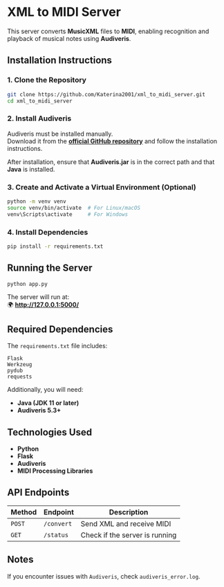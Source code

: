 # XML to MIDI Server

This server converts **MusicXML** files to **MIDI**, enabling recognition and playback of musical notes using **Audiveris**.

## Installation Instructions

### 1. Clone the Repository
```sh
git clone https://github.com/Katerina2001/xml_to_midi_server.git
cd xml_to_midi_server
```

### 2. Install **Audiveris**
Audiveris must be installed manually.  
Download it from the **[official GitHub repository](https://github.com/Audiveris/audiveris)** and follow the installation instructions.

After installation, ensure that **Audiveris.jar** is in the correct path and that **Java** is installed.

### 3. Create and Activate a **Virtual Environment** (Optional)
```sh
python -m venv venv
source venv/bin/activate  # For Linux/macOS
venv\Scripts\activate     # For Windows
```

### 4. Install Dependencies
```sh
pip install -r requirements.txt
```

## Running the Server
```sh
python app.py
```
The server will run at:  
🌍 **http://127.0.0.1:5000/**

## Required Dependencies
The `requirements.txt` file includes:
```
Flask
Werkzeug
pydub
requests
```
Additionally, you will need:
- **Java (JDK 11 or later)**
- **Audiveris 5.3+**

## Technologies Used
- **Python**
- **Flask**
- **Audiveris**
- **MIDI Processing Libraries**

## API Endpoints

| Method | Endpoint | Description |
|----------|---------|------------|
| `POST` | `/convert` | Send XML and receive MIDI |
| `GET`  | `/status` | Check if the server is running |

## Notes
If you encounter issues with `Audiveris`, check `audiveris_error.log`.

